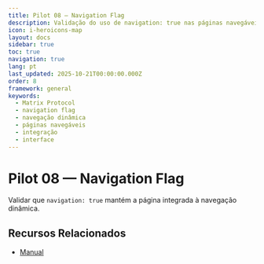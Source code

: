 ```yaml
---
title: Pilot 08 — Navigation Flag
description: Validação do uso de navigation: true nas páginas navegáveis
icon: i-heroicons-map
layout: docs
sidebar: true
toc: true
navigation: true
lang: pt
last_updated: 2025-10-21T00:00:00.000Z
order: 8
framework: general
keywords:
  - Matrix Protocol
  - navigation flag
  - navegação dinâmica
  - páginas navegáveis
  - integração
  - interface
---
```


# Pilot 08 — Navigation Flag

Validar que `navigation: true` mantém a página integrada à navegação dinâmica.

## Recursos Relacionados
- [Manual](../../manual)